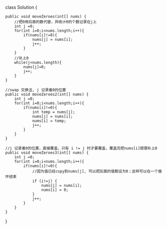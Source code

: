 class Solution {


    public void moveZeroes(int[] nums) {
        //把0用后面的数代替，并统计0的个数记录在j上
        int j =0;
        for(int i=0;i<nums.length;i++){
            if(nums[i]!=0){
                nums[j] = nums[i];
                j++;
            }
        }
        //补上0
        while(j<nums.length){
            nums[j]=0;
            j++;
        }
    }

    //swap 交换法, j 记录着0的位置
    public void moveZeroes2(int[] nums) {
        int j =0;
        for(int i=0;i<nums.length;i++){
            if(nums[i]!=0){
                int temp = nums[j];
                nums[j] = nums[i];
                nums[i] = temp;
                j++;
            }
        }
    }

    //j 记录着0的位置，直接覆盖，只有 i != j 时才要覆盖，覆盖完把nums[i]顺便补上0
    public void moveZeroes3(int[] nums) {
        int j =0;
        for(int i=0;i<nums.length;i++){
            if(nums[i]!=0){
                //因为值已经copy到nums[j], 可以把后面的值都设为0；这样可以在一个循环结束
                if (i!=j) {
                    nums[j] = nums[i];
                    nums[i] = 0;
                }
                j++;
            }
        }
    }
}